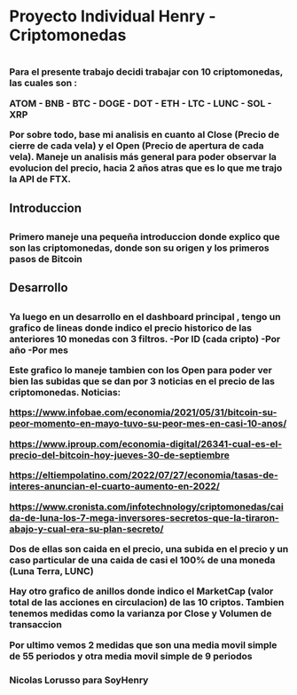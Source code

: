 <h1> Proyecto Individual Henry - Criptomonedas <h1>

<h3>
Para el presente trabajo decidi trabajar con 10 criptomonedas, las cuales son :

ATOM - BNB - BTC - DOGE - DOT - ETH - LTC - LUNC - SOL - XRP

Por sobre todo, base mi analisis en cuanto al Close (Precio de cierre de cada vela) y el Open (Precio de apertura de cada vela). Maneje un analisis más general para poder observar la evolucion del precio, hacia 2 años atras que es lo que me trajo la API de FTX. 
<h3>

<h2> Introduccion <h2>

<h3>
Primero maneje una pequeña introduccion donde explico que son las criptomonedas, donde son su origen y los primeros pasos de Bitcoin
<h3>

<h2> Desarrollo <h2>

<h3>
Ya luego en un desarrollo en el dashboard principal , tengo un grafico de lineas donde indico el precio historico de las anteriores 10 monedas con 3 filtros.
-Por ID (cada cripto)
-Por año
-Por mes

Este grafico lo maneje tambien con los Open para poder ver bien las subidas que se dan por 3 noticias en el precio de las criptomonedas. 
Noticias:

https://www.infobae.com/economia/2021/05/31/bitcoin-su-peor-momento-en-mayo-tuvo-su-peor-mes-en-casi-10-anos/

https://www.iproup.com/economia-digital/26341-cual-es-el-precio-del-bitcoin-hoy-jueves-30-de-septiembre

https://eltiempolatino.com/2022/07/27/economia/tasas-de-interes-anuncian-el-cuarto-aumento-en-2022/

https://www.cronista.com/infotechnology/criptomonedas/caida-de-luna-los-7-mega-inversores-secretos-que-la-tiraron-abajo-y-cual-era-su-plan-secreto/


Dos de ellas son caida en el precio, una subida en el precio y un caso particular de una caida de casi el 100% de una moneda (Luna Terra, LUNC)


Hay otro grafico de anillos donde indico el MarketCap (valor total de las acciones en circulacion) de las 10 criptos.
Tambien tenemos medidas como la varianza por Close y Volumen de transaccion

Por ultimo vemos 2 medidas que son una media movil simple de 55 periodos y otra media movil simple de 9 periodos
<h3>

<h3> Nicolas Lorusso para SoyHenry <h3>